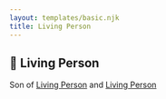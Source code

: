 ```yaml
---
layout: templates/basic.njk
title: Living Person
---
```

## 🔵 Living Person

Son of [Living Person](/people/3/35616804) and [Living Person](/people/7/72945090)
